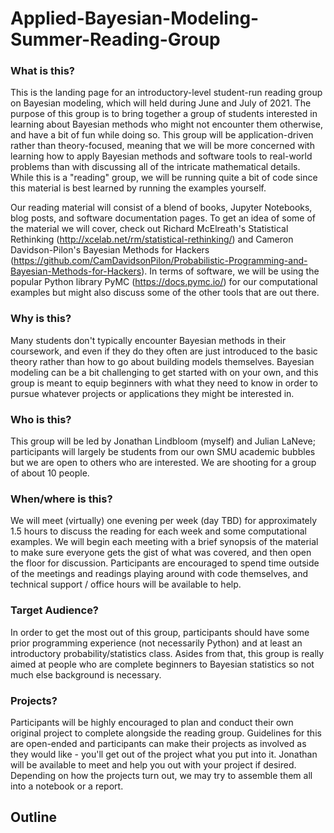 # Applied-Bayesian-Modeling-Summer-Reading-Group


### What is this?

This is the landing page for an introductory-level student-run reading group on Bayesian modeling, which will held during June and July of 2021. The purpose of this group is to bring together a group of students interested in learning about Bayesian methods who might not encounter them otherwise, and have a bit of fun while doing so. This group will be application-driven rather than theory-focused, meaning that we will be more concerned with learning how to apply Bayesian methods and software tools to real-world problems than with discussing all of the intricate mathematical details. While this is a "reading" group, we will be running quite a bit of code since this material is best learned by running the examples yourself.

Our reading material will consist of a blend of books, Jupyter Notebooks, blog posts, and software documentation pages. To get an idea of some of the material we will cover, check out Richard McElreath's Statistical Rethinking (http://xcelab.net/rm/statistical-rethinking/) and Cameron Davidson-Pilon's Bayesian Methods for Hackers (https://github.com/CamDavidsonPilon/Probabilistic-Programming-and-Bayesian-Methods-for-Hackers). In terms of software, we will be using the popular Python library PyMC (https://docs.pymc.io/) for our computational examples but might also discuss some of the other tools that are out there.


### Why is this?

Many students don't typically encounter Bayesian methods in their coursework, and even if they do they often are just introduced to the basic theory rather than how to go about building models themselves. Bayesian modeling can be a bit challenging to get started with on your own, and this group is meant to equip beginners with what they need to know in order to pursue whatever projects or applications they might be interested in.


### Who is this?

This group will be led by Jonathan Lindbloom (myself) and Julian LaNeve; participants will largely be students from our own SMU academic bubbles but we are open to others who are interested. We are shooting for a group of about 10 people.


### When/where is this?

We will meet (virtually) one evening per week (day TBD) for approximately 1.5 hours to discuss the reading for each week and some computational examples. We will begin each meeting with a brief synopsis of the material to make sure everyone gets the gist of what was covered, and then open the floor for discussion. Participants are encouraged to spend time outside of the meetings and readings playing around with code themselves, and technical support / office hours will be available to help.


### Target Audience?

In order to get the most out of this group, participants should have some prior programming experience (not necessarily Python) and at least an introductory probability/statistics class. Asides from that, this group is really aimed at people who are complete beginners to Bayesian statistics so not much else background is necessary.


### Projects?

Participants will be highly encouraged to plan and conduct their own original project to complete alongside the reading group. Guidelines for this are open-ended and participants can make their projects as involved as they would like - you'll get out of the project what you put into it. Jonathan will be available to meet and help you out with your project if desired. Depending on how the projects turn out, we may try to assemble them all into a notebook or a report. 


## Outline

